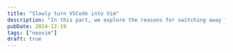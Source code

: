 ```yaml
---
title: "Slowly turn VSCode into Vim"
description: "In this part, we explore the reasons for switching away from VSCode."
pubDate: 2024-12-19 
tags: ["neovim"]
draft: true 
---
```

